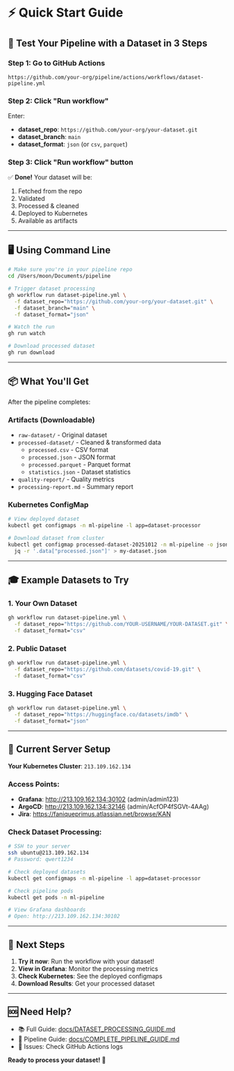 # ⚡ Quick Start Guide

## 🎯 Test Your Pipeline with a Dataset in 3 Steps

### Step 1: Go to GitHub Actions

```
https://github.com/your-org/pipeline/actions/workflows/dataset-pipeline.yml
```

### Step 2: Click "Run workflow"

Enter:
- **dataset_repo**: `https://github.com/your-org/your-dataset.git`
- **dataset_branch**: `main`
- **dataset_format**: `json` (or `csv`, `parquet`)

### Step 3: Click "Run workflow" button

✅ **Done!** Your dataset will be:
1. Fetched from the repo
2. Validated
3. Processed & cleaned
4. Deployed to Kubernetes
5. Available as artifacts

---

## 🖥️ Using Command Line

```bash
# Make sure you're in your pipeline repo
cd /Users/moon/Documents/pipeline

# Trigger dataset processing
gh workflow run dataset-pipeline.yml \
  -f dataset_repo="https://github.com/your-org/your-dataset.git" \
  -f dataset_branch="main" \
  -f dataset_format="json"

# Watch the run
gh run watch

# Download processed dataset
gh run download
```

---

## 📦 What You'll Get

After the pipeline completes:

### Artifacts (Downloadable)
- `raw-dataset/` - Original dataset
- `processed-dataset/` - Cleaned & transformed data
  - `processed.csv` - CSV format
  - `processed.json` - JSON format  
  - `processed.parquet` - Parquet format
  - `statistics.json` - Dataset statistics
- `quality-report/` - Quality metrics
- `processing-report.md` - Summary report

### Kubernetes ConfigMap
```bash
# View deployed dataset
kubectl get configmaps -n ml-pipeline -l app=dataset-processor

# Download dataset from cluster
kubectl get configmap processed-dataset-20251012 -n ml-pipeline -o json | \
  jq -r '.data["processed.json"]' > my-dataset.json
```

---

## 🎓 Example Datasets to Try

### 1. Your Own Dataset

```bash
gh workflow run dataset-pipeline.yml \
  -f dataset_repo="https://github.com/YOUR-USERNAME/YOUR-DATASET.git" \
  -f dataset_format="csv"
```

### 2. Public Dataset

```bash
gh workflow run dataset-pipeline.yml \
  -f dataset_repo="https://github.com/datasets/covid-19.git" \
  -f dataset_format="csv"
```

### 3. Hugging Face Dataset

```bash
gh workflow run dataset-pipeline.yml \
  -f dataset_repo="https://huggingface.co/datasets/imdb" \
  -f dataset_format="json"
```

---

## 🔧 Current Server Setup

**Your Kubernetes Cluster**: `213.109.162.134`

### Access Points:
- **Grafana**: http://213.109.162.134:30102 (admin/admin123)
- **ArgoCD**: http://213.109.162.134:32146 (admin/AcfOP4fSGVt-4AAg)
- **Jira**: https://faniqueprimus.atlassian.net/browse/KAN

### Check Dataset Processing:

```bash
# SSH to your server
ssh ubuntu@213.109.162.134
# Password: qwert1234

# Check deployed datasets
kubectl get configmaps -n ml-pipeline -l app=dataset-processor

# Check pipeline pods
kubectl get pods -n ml-pipeline

# View Grafana dashboards
# Open: http://213.109.162.134:30102
```

---

## 🎯 Next Steps

1. **Try it now**: Run the workflow with your dataset!
2. **View in Grafana**: Monitor the processing metrics
3. **Check Kubernetes**: See the deployed configmaps
4. **Download Results**: Get your processed dataset

---

## 🆘 Need Help?

- 📚 Full Guide: [docs/DATASET_PROCESSING_GUIDE.md](DATASET_PROCESSING_GUIDE.md)
- 🔧 Pipeline Guide: [docs/COMPLETE_PIPELINE_GUIDE.md](COMPLETE_PIPELINE_GUIDE.md)
- 🐛 Issues: Check GitHub Actions logs

**Ready to process your dataset!** 🚀

